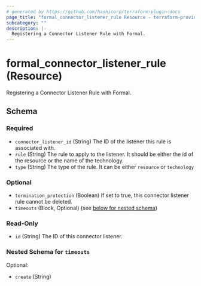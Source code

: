 ```yaml
---
# generated by https://github.com/hashicorp/terraform-plugin-docs
page_title: "formal_connector_listener_rule Resource - terraform-provider-formal"
subcategory: ""
description: |-
  Registering a Connector Listener Rule with Formal.
---
```


# formal_connector_listener_rule (Resource)

Registering a Connector Listener Rule with Formal.



<!-- schema generated by tfplugindocs -->
## Schema

### Required

- `connector_listener_id` (String) The ID of the listener this rule is associated with.
- `rule` (String) The rule to apply to the listener. It should be either the id of the resource or the name of the technology.
- `type` (String) The type of the rule. It can be either `resource` or `technology`

### Optional

- `termination_protection` (Boolean) If set to true, this connector listener rule cannot be deleted.
- `timeouts` (Block, Optional) (see [below for nested schema](#nestedblock--timeouts))

### Read-Only

- `id` (String) The ID of this connector listener.

<a id="nestedblock--timeouts"></a>
### Nested Schema for `timeouts`

Optional:

- `create` (String)
